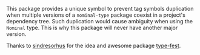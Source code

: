This package provides a unique symbol to prevent tag symbols duplication when
multiple versions of a `nominal-type` package coexist in a project's dependency
tree. Such duplication would cause ambiguity when using the `Nominal` type.
This is why this package will never have another major version.

Thanks to [sindresorhus](https://www.npmjs.com/~sindresorhus) for the idea and
awesome package [type-fest](https://www.npmjs.com/package/type-fest).